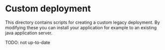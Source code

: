 # Custom deployment

This directory contains scripts for creating a custom legacy deployment. By modifying these you can install your application for example to an existing java application server.

TODO: not up-to-date

